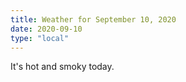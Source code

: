 ```yaml
---
title: Weather for September 10, 2020
date: 2020-09-10
type: "local"
---
```


It's hot and smoky today.